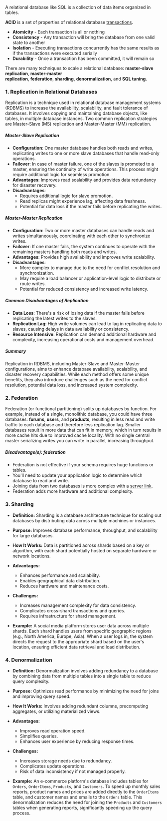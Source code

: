 A relational database like SQL is a collection of data items organized in tables.

**ACID** is a set of properties of relational database [transactions](https://en.wikipedia.org/wiki/Database_transaction).

- **Atomicity** - Each transaction is all or nothing
- **Consistency** - Any transaction will bring the database from one valid state to another
- **Isolation** - Executing transactions concurrently has the same results as if the transactions were executed serially
- **Durability** - Once a transaction has been committed, it will remain so

There are many techniques to scale a relational database: **master-slave replication**, **master-master replication**, **federation**, **sharding**, **denormalization**, and **SQL tuning**.

### 1. Replication in Relational Databases

Replication is a technique used in relational database management systems (RDBMS) to increase the availability, scalability, and fault tolerance of databases. It involves copying and maintaining database objects, like tables, in multiple database instances. Two common replication strategies are Master-Slave (MS) replication and Master-Master (MM) replication.

##### Master-Slave Replication
- **Configuration**: One master database handles both reads and writes, replicating writes to one or more slave databases that handle read-only operations.
- **Failover**: In case of master failure, one of the slaves is promoted to a master, ensuring the continuity of write operations. This process might require additional logic for seamless promotion.
- **Advantages**: Improves read scalability and provides data redundancy for disaster recovery.
- **Disadvantages**:
  - Requires additional logic for slave promotion.
  - Read replicas might experience lag, affecting data freshness.
  - Potential for data loss if the master fails before replicating the writes.

##### Master-Master Replication
- **Configuration**: Two or more master databases can handle reads and writes simultaneously, coordinating with each other to synchronize writes.
- **Failover**: If one master fails, the system continues to operate with the remaining masters handling both reads and writes.
- **Advantages**: Provides high availability and improves write scalability.
- **Disadvantages**:
  - More complex to manage due to the need for conflict resolution and synchronization.
  - May require a load balancer or application-level logic to distribute or route writes.
  - Potential for reduced consistency and increased write latency.

##### Common Disadvantages of Replication
- **Data Loss**: There's a risk of losing data if the master fails before replicating the latest writes to the slaves.
- **Replication Lag**: High write volumes can lead to lag in replicating data to slaves, causing delays in data availability or consistency.
- **Resource Intensive**: Replication can demand additional hardware and complexity, increasing operational costs and management overhead.

##### Summary
Replication in RDBMS, including Master-Slave and Master-Master configurations, aims to enhance database availability, scalability, and disaster recovery capabilities. While each method offers some unique benefits, they also introduce challenges such as the need for conflict resolution, potential data loss, and increased system complexity.

### 2. Federation

Federation (or functional partitioning) splits up databases by function. For example, instead of a single, monolithic database, you could have three databases: **forums**, **users**, and **products**, resulting in less read and write traffic to each database and therefore less replication lag. Smaller databases result in more data that can fit in memory, which in turn results in more cache hits due to improved cache locality. With no single central master serializing writes you can write in parallel, increasing throughput.

##### Disadvantage(s): federation

- Federation is not effective if your schema requires huge functions or tables.
- You'll need to update your application logic to determine which database to read and write.
- Joining data from two databases is more complex with a [server link](http://stackoverflow.com/questions/5145637/querying-data-by-joining-two-tables-in-two-database-on-different-servers).
- Federation adds more hardware and additional complexity.

### 3. Sharding

- **Definition:** Sharding is a database architecture technique for scaling out databases by distributing data across multiple machines or instances.

- **Purpose:** Improves database performance, throughput, and scalability for large databases.

- **How It Works:** Data is partitioned across shards based on a key or algorithm, with each shard potentially hosted on separate hardware or network locations.

- **Advantages:**
  - Enhances performance and scalability.
  - Enables geographical data distribution.
  - Reduces hardware and maintenance costs.

- **Challenges:**
  - Increases management complexity for data consistency.
  - Complicates cross-shard transactions and queries.
  - Requires infrastructure for shard management.

- **Example:** A social media platform stores user data across multiple shards. Each shard handles users from specific geographic regions (e.g., North America, Europe, Asia). When a user logs in, the system directs the request to the appropriate shard based on the user's location, ensuring efficient data retrieval and load distribution.

### 4. Denormalization

- **Definition:** Denormalization involves adding redundancy to a database by combining data from multiple tables into a single table to reduce query complexity.

- **Purpose:** Optimizes read performance by minimizing the need for joins and improving query speed.

- **How It Works:** Involves adding redundant columns, precomputing aggregates, or utilizing materialized views.

- **Advantages:**
  - Improves read operation speed.
  - Simplifies queries.
  - Enhances user experience by reducing response times.

- **Challenges:**
  - Increases storage needs due to redundancy.
  - Complicates update operations.
  - Risk of data inconsistency if not managed properly.

- **Example:** An e-commerce platform's database includes tables for `Orders`, `OrderItems`, `Products`, and `Customers`. To speed up monthly sales reports, product names and prices are added directly to the `OrderItems` table, and customer names and emails to the `Orders` table. This denormalization reduces the need for joining the `Products` and `Customers` tables when generating reports, significantly speeding up the query process.


